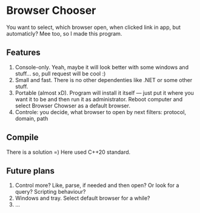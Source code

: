 # Browser Chooser

You want to select, which browser open, when clicked link in app, but automaticly? Mee too, so I made this program.

## Features

1. Console-only. Yeah, maybe it will look better with some windows and stuff... so, pull request will be cool :)
2. Small and fast. There is no other dependenties like .NET or some other stuff.
3. Portable (almost xD). Program will install it itself — just put it where you want it to be and then run it as administrator. Reboot computer and select Browser Chowser as a default browser.
4. Controle: you decide, what browser to open by next filters: protocol, domain, path

## Compile

There is a solution =) Here used C++20 standard.

## Future plans

1. Control more? Like, parse, if needed and then open? Or look for a query? Scripting behaviour?
2. Windows and tray. Select default browser for a while?
3. ...
